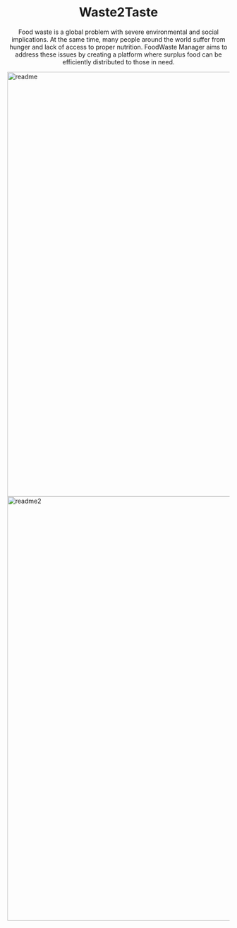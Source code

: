 <h1 align="center"><strong>Waste2Taste</strong></h1>

<p align="center">Food waste is a global problem with severe environmental and social implications.
At the same time, many people around the world suffer from hunger and lack of access to proper nutrition. 
FoodWaste Manager aims to address these issues by creating a platform where surplus food can be efficiently distributed to those in need.</p>

<img width="960" alt="readme" src="https://github.com/filza2112/Waste2Taste/assets/115334313/ae320157-0976-4fcb-9c7e-c6e906d7b4e2">

<img width="960" alt="readme2" src="https://github.com/filza2112/Waste2Taste/assets/115334313/ba36fc84-017a-4acf-9be1-7f7e6804336f">



